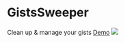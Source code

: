  # GistsSweeper
Clean up & manage your gists
[Demo](thewh1teagle.github.io/gistsSweeper/)
<img src='https://user-images.githubusercontent.com/61390950/168061940-2dd96712-d343-4fb3-90c5-901b5a4b9ed8.png'>